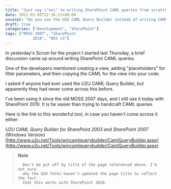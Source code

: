 ```yaml
---
title: "Just say \"no\" to writing SharePoint CAML queries from scratch"
date: 2012-03-05T22:36:13+08:00
excerpt: "Do you use the U2U CAML Query Builder instead of writing CAML queries from scratch? If not, then you must really know your SharePoint (or perhaps you just enjoy making things harder than they need to be)."
draft: true
categories: ["Development", "SharePoint"]
tags: ["MOSS 2007", "SharePoint 
			2010", "WSS v3"]
---
```


In yesterday's Scrum for the project I started last Thursday, a brief discussion
came up around writing SharePoint CAML queries.

One of the developers mentioned creating a view, adding "placeholders" for
filter parameters, and then copying the CAML for the view into your code.

I asked if anyone had ever used the U2U CAML Query Builder, but apparently
they had never come across this before.

I've been using it since the old MOSS 2007 days, and I still use it today
with SharePoint 2010. It is far easier than trying to handcraft CAML queries.

Here is the link to this wonderful tool, in case you haven't come across
it either:

<cite>U2U CAML Query Builder for SharePoint 2003 and SharePoint 2007 (Windows
Version)</cite>
[http://www.u2u.net/Tools/wincamlquerybuilder/CamlQueryBuilder.aspx](http://www.u2u.net/Tools/wincamlquerybuilder/CamlQueryBuilder.aspx)

> **Note**
>
>       Don't be put off by title of the page referenced above. I'm not sure 
>       why the U2U folks haven't updated the page title to reflect the fact 
>       that this works with SharePoint 2010.

